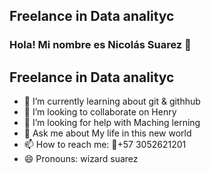 ## Freelance in Data analityc 

### Hola! Mi nombre es Nicolás Suarez 👋
## Freelance in Data analityc 
- 🌱 I’m currently learning about git & githhub
- 👯 I’m looking to collaborate on Henry
- 🤔 I’m looking for help with Maching lerning
- 💬 Ask me about My life in this new world
- 📫 How to reach me: 📱+57 3052621201
- 😄 Pronouns: wizard suarez
<!--
**nicojsuarez/nicojsuarez** is a ✨ _special_ ✨ repository because its `README.md` (this file) appears on your GitHub profile.

Here are some ideas to get you started:


-->
